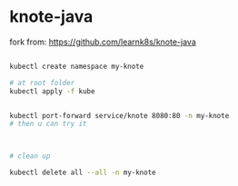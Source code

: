 # knote-java

fork from: https://github.com/learnk8s/knote-java


```bash

kubectl create namespace my-knote

# at root folder
kubectl apply -f kube


kubectl port-forward service/knote 8080:80 -n my-knote
# then u can try it



# clean up

kubectl delete all --all -n my-knote

```
